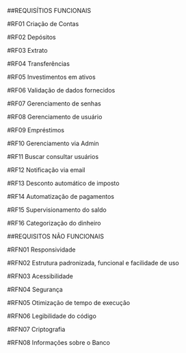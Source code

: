 ##REQUISÍTIOS FUNCIONAIS 

#RF01 Criação de Contas 

#RF02 Depósitos 

#RF03 Extrato 

#RF04 Transferências 

#RF05 Investimentos em ativos 

#RF06 Validação de dados fornecidos 

#RF07 Gerenciamento de senhas 

#RF08 Gerenciamento de usuário 

#RF09 Empréstimos 

#RF10 Gerenciamento via Admin 

#RF11 Buscar consultar usuários 

#RF12 Notificação via email 

#RF13 Desconto automático de imposto 

#RF14 Automatização de pagamentos 

#RF15 Supervisionamento do saldo 

#RF16 Categorização do dinheiro 

 

##REQUISITOS NÃO FUNCIONAIS 

#RFN01 Responsividade 

#RFN02 Estrutura padronizada, funcional e facilidade de uso 

#RFN03 Acessibilidade 

#RFN04 Segurança 

#RFN05 Otimização de tempo de execução 

#RFN06 Legibilidade do código 

#RFN07 Criptografia 

#RFN08 Informações sobre o Banco 
